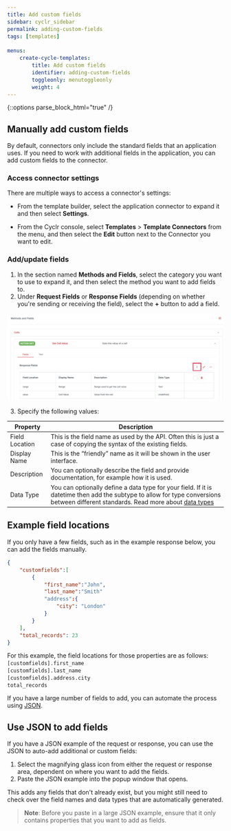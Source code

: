 ```yaml
---
title: Add custom fields
sidebar: cyclr_sidebar
permalink: adding-custom-fields
tags: [templates]

menus:
    create-cycle-templates:
        title: Add custom fields
        identifier: adding-custom-fields
        toggleonly: menutoggleonly
        weight: 4
---
```

{::options parse_block_html="true" /}
<section class="card">

## Manually add custom fields

By default, connectors only include the standard fields that an application uses. If you need to work with additional fields in the application, you can add custom fields to the connector.

### Access connector settings

There are multiple ways to access a connector's settings:

* From the template builder, select the application connector to expand it and then select **Settings**.

* From the Cyclr console, select **Templates** > **Template Connectors** from the menu, and then select the **Edit** button next to the Connector you want to edit.

### Add/update fields

1.   In the section named **Methods and Fields**, select the category you want to use to expand it, and then select the method you want to add fields to.
2.   Under **Request Fields** or **Response Fields** (depending on whether you're sending or receiving the field), select the **+** button to add a field.

![A screenshot with a red box to highlight the button you select to add a custom field.](./images/connector-custom-field.png)

3. Specify the following values:

| Property | Description |
| --- | --- |
| Field Location | This is the field name as used by the API. Often this is just a case of copying the syntax of the existing fields. |
| Display Name | This is the “friendly” name as it will be shown in the user interface. |
| Description | You can optionally describe the field and provide documentation, for example how it is used. |
| Data Type | You can optionally define a data type for your field.  If it is datetime then add the subtype to allow for type conversions between different standards. Read more about [data types](./data-types)|


</section>
<section class="card">

## Example field locations

If you only have a few fields, such as in the example response below, you can add the fields manually. 

```JSON
{
    "customfields":[
        {
            "first_name":"John",
            "last_name":"Smith"
            "address":{
                "city": "London"
            }
        }
    ],
    "total_records": 23
}
```

For this example, the field locations for those properties are as follows:<br>
``[customfields].first_name``<br>
``[customfields].last_name``<br>
``[customfields].address.city``<br>
``total_records``

If you have a large number of fields to add, you can automate the process using [JSON](#use-json-to-add-fields).


</section>
<section class="card">

## Use JSON to add fields

If you have a JSON example of the request or response, you can use the JSON to auto-add additional or custom fields:

1. Select the magnifying glass icon from either the request or response area, dependent on where you want to add the fields.
2. Paste the JSON example into the popup window that opens.

This adds any fields that don't already exist, but you might still need to check over the field names and data types that are automatically generated.

> **Note**: Before you paste in a large JSON example, ensure that it only contains properties that you want to add as fields.

</section>
